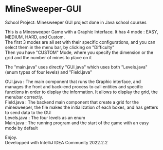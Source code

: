 # MineSweeper-GUI
School Project: Minesweeper GUI project done in Java school courses

This is a Minesweeper Game with a Graphic Interface. It has 4 mode : EASY, MEDIUM, HARD, and Custom.  
The first 3 modes are all set with their specific configurations, and you can select them in the menu bar, by clicking on "Difficulty"  
Then you have "CUSTOM" Mode, where you specify the dimension or the grid and the number of mines to place on it  

The "main.java" uses directly "GUI.java" which uses both "Levels.java" (enum types of four levels) and "Field.java"  
  
 GUI.java  : The main component that runs the Graphic interface, and manages the front and back-end process to call entities and specific functions in order to display the information. It allows to display the grid, the menubar correctly.  
 Field.java : The backend main component that create a grid for the minesweeper, the file makes the initialization of each boxes, and has getters to send data to the GUI  
 Levels.java : The four levels as an enum  
 Main.java : The running program and the start of the game with an easy mode by default  
 
Enjoy.  
Developped with IntelliJ IDEA Community 2022.2.2  

